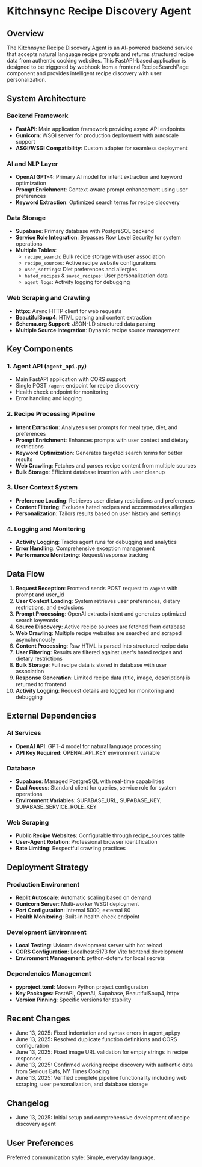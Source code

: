 # Kitchnsync Recipe Discovery Agent

## Overview

The Kitchnsync Recipe Discovery Agent is an AI-powered backend service that accepts natural language recipe prompts and returns structured recipe data from authentic cooking websites. This FastAPI-based application is designed to be triggered by webhook from a frontend RecipeSearchPage component and provides intelligent recipe discovery with user personalization.

## System Architecture

### Backend Framework
- **FastAPI**: Main application framework providing async API endpoints
- **Gunicorn**: WSGI server for production deployment with autoscale support
- **ASGI/WSGI Compatibility**: Custom adapter for seamless deployment

### AI and NLP Layer
- **OpenAI GPT-4**: Primary AI model for intent extraction and keyword optimization
- **Prompt Enrichment**: Context-aware prompt enhancement using user preferences
- **Keyword Extraction**: Optimized search terms for recipe discovery

### Data Storage
- **Supabase**: Primary database with PostgreSQL backend
- **Service Role Integration**: Bypasses Row Level Security for system operations
- **Multiple Tables**:
  - `recipe_search`: Bulk recipe storage with user association
  - `recipe_sources`: Active recipe website configurations
  - `user_settings`: Diet preferences and allergies
  - `hated_recipes` & `saved_recipes`: User personalization data
  - `agent_logs`: Activity logging for debugging

### Web Scraping and Crawling
- **httpx**: Async HTTP client for web requests
- **BeautifulSoup4**: HTML parsing and content extraction
- **Schema.org Support**: JSON-LD structured data parsing
- **Multiple Source Integration**: Dynamic recipe source management

## Key Components

### 1. Agent API (`agent_api.py`)
- Main FastAPI application with CORS support
- Single POST `/agent` endpoint for recipe discovery
- Health check endpoint for monitoring
- Error handling and logging

### 2. Recipe Processing Pipeline
- **Intent Extraction**: Analyzes user prompts for meal type, diet, and preferences
- **Prompt Enrichment**: Enhances prompts with user context and dietary restrictions
- **Keyword Optimization**: Generates targeted search terms for better results
- **Web Crawling**: Fetches and parses recipe content from multiple sources
- **Bulk Storage**: Efficient database insertion with user cleanup

### 3. User Context System
- **Preference Loading**: Retrieves user dietary restrictions and preferences
- **Content Filtering**: Excludes hated recipes and accommodates allergies
- **Personalization**: Tailors results based on user history and settings

### 4. Logging and Monitoring
- **Activity Logging**: Tracks agent runs for debugging and analytics
- **Error Handling**: Comprehensive exception management
- **Performance Monitoring**: Request/response tracking

## Data Flow

1. **Request Reception**: Frontend sends POST request to `/agent` with prompt and user_id
2. **User Context Loading**: System retrieves user preferences, dietary restrictions, and exclusions
3. **Prompt Processing**: OpenAI extracts intent and generates optimized search keywords
4. **Source Discovery**: Active recipe sources are fetched from database
5. **Web Crawling**: Multiple recipe websites are searched and scraped asynchronously
6. **Content Processing**: Raw HTML is parsed into structured recipe data
7. **User Filtering**: Results are filtered against user's hated recipes and dietary restrictions
8. **Bulk Storage**: Full recipe data is stored in database with user association
9. **Response Generation**: Limited recipe data (title, image, description) is returned to frontend
10. **Activity Logging**: Request details are logged for monitoring and debugging

## External Dependencies

### AI Services
- **OpenAI API**: GPT-4 model for natural language processing
- **API Key Required**: OPENAI_API_KEY environment variable

### Database
- **Supabase**: Managed PostgreSQL with real-time capabilities
- **Dual Access**: Standard client for queries, service role for system operations
- **Environment Variables**: SUPABASE_URL, SUPABASE_KEY, SUPABASE_SERVICE_ROLE_KEY

### Web Scraping
- **Public Recipe Websites**: Configurable through recipe_sources table
- **User-Agent Rotation**: Professional browser identification
- **Rate Limiting**: Respectful crawling practices

## Deployment Strategy

### Production Environment
- **Replit Autoscale**: Automatic scaling based on demand
- **Gunicorn Server**: Multi-worker WSGI deployment
- **Port Configuration**: Internal 5000, external 80
- **Health Monitoring**: Built-in health check endpoint

### Development Environment
- **Local Testing**: Uvicorn development server with hot reload
- **CORS Configuration**: Localhost:5173 for Vite frontend development
- **Environment Management**: python-dotenv for local secrets

### Dependencies Management
- **pyproject.toml**: Modern Python project configuration
- **Key Packages**: FastAPI, OpenAI, Supabase, BeautifulSoup4, httpx
- **Version Pinning**: Specific versions for stability

## Recent Changes
- June 13, 2025: Fixed indentation and syntax errors in agent_api.py
- June 13, 2025: Resolved duplicate function definitions and CORS configuration 
- June 13, 2025: Fixed image URL validation for empty strings in recipe responses
- June 13, 2025: Confirmed working recipe discovery with authentic data from Serious Eats, NY Times Cooking
- June 13, 2025: Verified complete pipeline functionality including web scraping, user personalization, and database storage

## Changelog
- June 13, 2025: Initial setup and comprehensive development of recipe discovery agent

## User Preferences

Preferred communication style: Simple, everyday language.